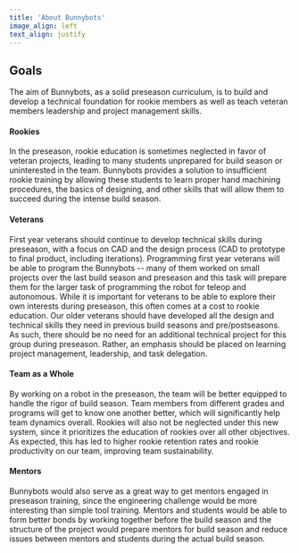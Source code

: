 ```yaml
---
title: 'About Bunnybots'
image_align: left
text_align: justify
---
```


## Goals
The aim of Bunnybots, as a solid preseason curriculum, is to build and develop a technical foundation for rookie members as well as teach veteran members leadership and project management skills.

#### Rookies
In the preseason, rookie education is sometimes neglected in favor of veteran projects, leading to many students unprepared for build season or uninterested in the team. Bunnybots provides a solution to insufficient rookie training by allowing these students to learn proper hand machining procedures, the basics of designing, and other skills that will allow them to succeed during the intense build season. 

#### Veterans
First year veterans should continue to develop technical skills during preseason, with a focus on CAD and the design process (CAD to prototype to final product, including iterations). Programming first year veterans will be able to program the Bunnybots -- many of them worked on small projects over the last build season and preseason and this task will prepare them for the larger task of programming the robot for teleop and autonomous. While it is important for veterans to be able to explore their own interests during preseason, this often comes at a cost to rookie education. Our older veterans should have developed all the design and technical skills they need in previous build seasons and pre/postseasons. As such, there should be no need for an additional technical project for this group during preseason. Rather, an emphasis should be placed on learning project management, leadership, and task delegation.

#### Team as a Whole
By working on a robot in the preseason, the team will be better equipped to handle the rigor of build season. Team members from different grades and programs will get to know one another better, which will significantly help team dynamics overall. Rookies will also not be neglected under this new system, since it prioritizes the education of rookies over all other objectives. As expected, this has led to higher rookie retention rates and rookie productivity on our team, improving team sustainability.

#### Mentors
Bunnybots would also serve as a great way to get mentors engaged in preseason training, since the engineering challenge would be more interesting than simple tool training. Mentors and students would be able to form better bonds by working together before the build season and the structure of the project would prepare mentors for build season and reduce issues between mentors and students during the actual build season.